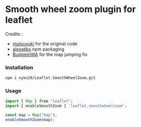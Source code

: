 # Smooth wheel zoom plugin for leaflet

Credits :
- [mutsuyuki](https://github.com/mutsuyuki/Leaflet.SmoothWheelZoom) for the original code
- [alexatiks](https://github.com/alexatiks/Leaflet.SmoothWheelZoom) npm packaging
- [BudgieInWA](https://github.com/BudgieInWA/Leaflet.SmoothWheelZoom) for the map jumping fix

### Installation

```sh
npm i nyko28/Leaflet.SmoothWheelZoom.git
```

### Usage

```js
import { Map } from "leaflet";
import { enableSmoothZoom } 'leaflet.smoothwheelzoom';

const map = Map("map");
enableSmoothZoom(map);
```
